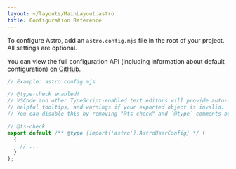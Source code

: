 ```yaml
---
layout: ~/layouts/MainLayout.astro
title: Configuration Reference
---
```


To configure Astro, add an `astro.config.mjs` file in the root of your project. All settings are optional.

You can view the full configuration API (including information about default configuration) on [GitHub.](https://github.com/snowpackjs/astro/blob/latest/packages/astro/src/@types/astro.ts)

```js
// Example: astro.config.mjs

// @type-check enabled!
// VSCode and other TypeScript-enabled text editors will provide auto-completion,
// helpful tooltips, and warnings if your exported object is invalid.
// You can disable this by removing "@ts-check" and `@type` comments below.

// @ts-check
export default /** @type {import('astro').AstroUserConfig} */ (
  {
    // ...
  }
);
```
